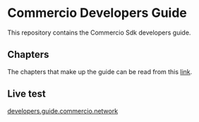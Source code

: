 # Commercio Developers Guide
This repository contains the Commercio Sdk developers guide.

## Chapters
The chapters that make up the guide can be read from this [link](docs/README.md).

## Live test
[developers.guide.commercio.network](https://developers.guide.commercio.network)